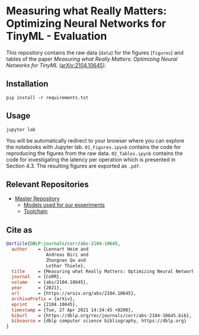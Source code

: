 # Measuring what Really Matters: Optimizing Neural Networks for TinyML - Evaluation

This repository contains the raw data (`data`) for the figures (`figures`) and tables of the paper *Measuring what Really Matters: Optimizing Neural Networks for TinyML* ([arXiv:2104.10645](https://arxiv.org/abs/2104.10645)).


## Installation

```
pip install -r requirements.txt
```


## Usage

```
jupyter lab
```

You will be automatically redirect to your browser where you can explore the notebooks with Jupyter lab.
`01_Figures.ipynb` contains the code for reproducing the figures from the raw data. `02_Tables.ipynb` contains the code for investigating the latency per operation which is presented in Section 4.3.
The resulting figures are exported as `.pdf`.


## Relevant Repositories


- [Master Repository](https://gitlab.ethz.ch/tec/public/tflm-toolchain/)
    - [Models used for our experiments](https://gitlab.ethz.ch/tec/public/tflm-toolchain/tflm-models)
    - [Toolchain](https://gitlab.ethz.ch/tec/public/tflm-toolchain/tflm-toolchain)




## Cite as
```bibtex
@article{DBLP:journals/corr/abs-2104-10645,
  author    = {Lennart Heim and
               Andreas Biri and
               Zhongnan Qu and
               Lothar Thiele},
  title     = {Measuring what Really Matters: Optimizing Neural Networks for TinyML},
  journal   = {CoRR},
  volume    = {abs/2104.10645},
  year      = {2021},
  url       = {https://arxiv.org/abs/2104.10645},
  archivePrefix = {arXiv},
  eprint    = {2104.10645},
  timestamp = {Tue, 27 Apr 2021 14:34:45 +0200},
  biburl    = {https://dblp.org/rec/journals/corr/abs-2104-10645.bib},
  bibsource = {dblp computer science bibliography, https://dblp.org}
}
```